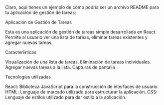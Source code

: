 
Claro, aquí tienes un ejemplo de cómo podría ser un archivo README para tu aplicación de gestión de tareas:

Aplicación de Gestión de Tareas

Esta es una aplicación de gestión de tareas simple desarrollada en React. Permite al usuario ver una lista de tareas, eliminar tareas existentes y agregar nuevas tareas.

Características

Visualización de una lista de tareas.
Eliminación de tareas individuales.
Agregar nuevas tareas a la lista.
Capturas de pantalla

Tecnologías utilizadas

React: Biblioteca JavaScript para la construcción de interfaces de usuario.
HTML: Lenguaje de marcado utilizado para estructurar la aplicación.
CSS: Lenguaje de estilos utilizado para dar estilo a la aplicación.

